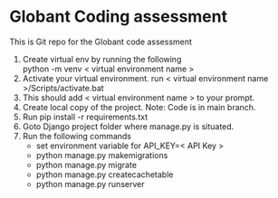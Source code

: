 # Globant Coding assessment
This is Git repo for the Globant code assessment

1.  Create virtual env by running the following  
        python -m venv < virtual environment name >  
2.  Activate your virtual environment.
        run < virtual environment name >/Scripts/activate.bat
3. This should add < virtual environment name > to your prompt.
4.  Create local copy of the project.
    Note: Code is in main branch.
5.  Run pip install -r requirements.txt
6.  Goto Django project folder where manage.py is situated.
7.  Run the following commands
    * set environment variable for API_KEY=< API Key >
    * python manage.py makemigrations
    * python manage.py migrate
    * python manage.py createcachetable
    * python manage.py runserver
